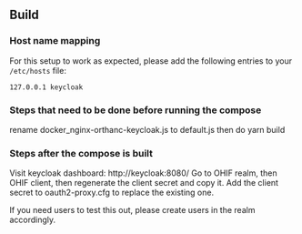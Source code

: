 

## Build





### Host name mapping

For this setup to work as expected, please add the following entries to your `/etc/hosts` file:

```
127.0.0.1 keycloak
```

### Steps that need to be done before running the compose

rename docker_nginx-orthanc-keycloak.js to default.js then do yarn build

### Steps after the compose is built

Visit keycloak dashboard: http://keycloak:8080/
Go to OHIF realm, then OHIF client, then regenerate the client secret and copy it.
Add the client secret to oauth2-proxy.cfg to replace the existing one.

If you need users to test this out, please create users in the realm accordingly.
